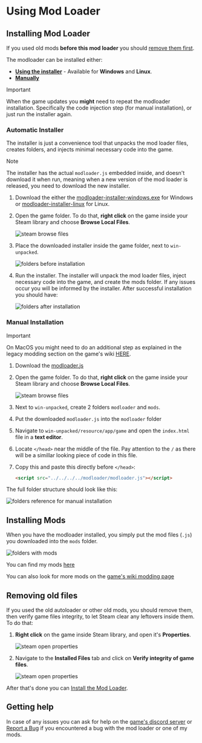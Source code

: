 # Using Mod Loader

## Installing Mod Loader

If you used old mods **before this mod loader** you should
[remove them first](#removing-old-files).

The modloader can be installed either:

- [**Using the installer**](#automatic-installer) - Available for **Windows**
  and **Linux**.
- [**Manually**](#manual-installation)

> [!IMPORTANT]
>
> When the game updates you **might** need to repeat the modloader installation.
> Specifically the code injection step (for manual installation), or just run
> the installer again.

### Automatic Installer

The installer is just a convenience tool that unpacks the mod loader files,
creates folders, and injects minimal necessary code into the game.

> [!NOTE]
>
> The installer has the actual `modloader.js` embedded inside, and doesn't
> download it when run, meaning when a new version of the mod loader is
> released, you need to download the new installer.

1. Download the either the
   [modloader-installer-windows.exe](https://github.com/rafalberezin/sixty-four-mods/releases/download/modloader-latest/modloader-installer-windows.exe)
   for Windows or
   [modloader-installer-linux](https://github.com/rafalberezin/sixty-four-mods/releases/download/modloader-latest/modloader-installer-linux)
   for Linux.

2. Open the game folder. To do that, **right click** on the game inside your
   Steam library and choose **Browse Local Files**.

   ![steam browse files](../assets/steam/browse-files.png)

3. Place the downloaded installer inside the game folder, next to
   `win-unpacked`.

   ![folders before installation](../assets/folders/before-installation.png)

4. Run the installer. The installer will unpack the mod loader files, inject
   necessary code into the game, and create the mods folder. If any issues occur
   you will be informed by the installer. After successful installation you
   should have:

   ![folders after installation](../assets/folders/after-installation.png)

### Manual Installation

> [!IMPORTANT]
>
> On MacOS you might need to do an additional step as explained in the legacy
> modding section on the game's wiki
> [HERE](https://sixtyfour.game-vault.net/wiki/Modding:Index#MacOS_Modding).

1. Download the
   [modloader.js](https://github.com/rafalberezin/sixty-four-mods/tree/master/dist/modloader/modloader.js)

2. Open the game folder. To do that, **right click** on the game inside your
   Steam library and choose **Browse Local Files**.

   ![steam browse files](../assets/steam/browse-files.png)

3. Next to `win-unpacked`, create 2 folders `modloader` and `mods`.
4. Put the downloaded `modloader.js` into the `modloader` folder
5. Navigate to `win-unpacked/resource/app/game` and open the `index.html` file
   in a **text editor**.
6. Locate `</head>` near the middle of the file. Pay attention to the `/` as
   there will be a simillar looking piece of code in this file.
7. Copy this and paste this directly before `</head>`:

   ```html
   <script src="../../../../modloader/modloader.js"></script>
   ```

The full folder structure should look like this:

![folders reference for manual installation](../assets/folders/manual-installation.png)

## Installing Mods

When you have the modloader installed, you simply put the mod files (`.js`) you
downloaded into the `mods` folder.

![folders with mods](../assets/folders/mods.png)

You can find my mods [here](./02-mods)

You can also look for more mods on the
[game's wiki modding page](https://sixtyfour.game-vault.net/wiki/Modding:Index)

## Removing old files

If you used the old autoloader or other old mods, you should remove them, then
verify game files integrity, to let Steam clear any leftovers inside them. To do
that:

1. **Right click** on the game inside Steam library, and open it's
   **Properties**.

   ![steam open properties](../assets/steam/open-properties.png)

2. Navigate to the **Installed Files** tab and click on **Verify integrity of
   game files**.

   ![steam open properties](../assets/steam/verify-files.png)

After that's done you can [Install the Mod Loader](#installing-mod-loader).

## Getting help

In case of any issues you can ask for help on the
[game's discord server](https://discord.com/invite/7YXd3tScqS) or
[Report a Bug](https://github.com/rafalberezin/sixty-four-mods/issues/new?template=bug-report.yml)
if you encountered a bug with the mod loader or one of my mods.
